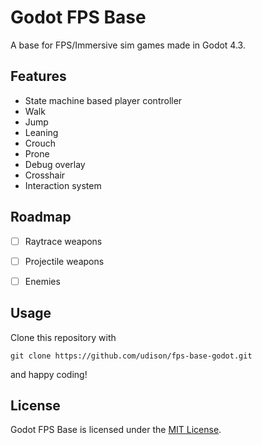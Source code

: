 # Godot FPS Base

A base for FPS/Immersive sim games made in Godot 4.3.

## Features

- State machine based player controller
- Walk
- Jump
- Leaning
- Crouch
- Prone
- Debug overlay
- Crosshair
- Interaction system

## Roadmap

- [ ] Raytrace weapons
- [ ] Projectile weapons
- [ ] Enemies


## Usage

Clone this repository with
```
git clone https://github.com/udison/fps-base-godot.git
```
and happy coding!

## License

Godot FPS Base is licensed under the [MIT License](LICENSE.txt).
